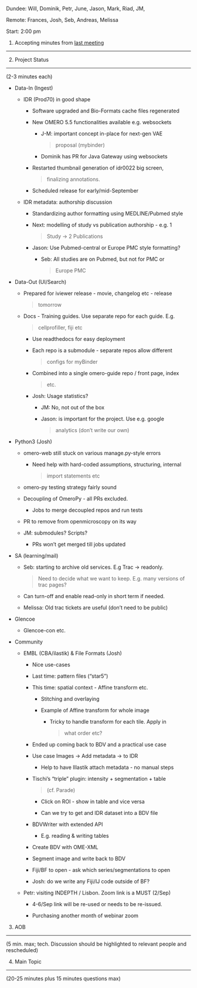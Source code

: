 Dundee: Will, Dominik, Petr, June, Jason, Mark, Riad, JM,

Remote: Frances, Josh, Seb, Andreas, Melissa

Start: 2:00 pm

1. Accepting minutes from [<u>last meeting</u>](https://drive.google.com/open?id=1TndXeC3wQSZVEaB5ZGpEAaPRl1QAufSI)
-------------------------------------------------------------------------------------------------------------------

2. Project Status
-----------------

(2-3 minutes each)

-   Data-In (Ingest)

    -   IDR (Prod70) in good shape

        -   Software upgraded and Bio-Formats cache files regenerated

        -   New OMERO 5.5 functionalities available e.g. websockets

            -   J-M: important concept in-place for next-gen VAE
                > proposal (mybinder)

            -   Dominik has PR for Java Gateway using websockets

        -   Restarted thumbnail generation of idr0022 big screen,
            > finalizing annotations.

        -   Scheduled release for early/mid-September

    -   IDR metadata: authorship discussion

        -   Standardizing author formatting using MEDLINE/Pubmed style

        -   Next: modelling of study vs publication authorship - e.g. 1
            > Study -&gt; 2 Publications

        -   Jason: Use Pubmed-central or Europe PMC style formatting?

            -   Seb: All studies are on Pubmed, but not for PMC or
                > Europe PMC

-   Data-Out (UI/Search)

    -   Prepared for iviewer release - movie, changelog etc - release
        > tomorrow

    -   Docs - Training guides. Use separate repo for each guide. E.g.
        > cellprofiller, fiji etc

        -   Use readthedocs for easy deployment

        -   Each repo is a submodule - separate repos allow different
            > configs for myBinder

        -   Combined into a single omero-guide repo / front page, index
            > etc.

        -   Josh: Usage statistics?

            -   JM: No, not out of the box

            -   Jason: is important for the project. Use e.g. google
                > analytics (don’t write our own)

-   Python3 (Josh)

    -   omero-web still stuck on various manage.py-style errors

        -   Need help with hard-coded assumptions, structuring, internal
            > import statements etc

    -   omero-py testing strategy fairly sound

    -   Decoupling of OmeroPy - all PRs excluded.

        -   Jobs to merge decoupled repos and run tests

    -   PR to remove from openmicroscopy on its way

    -   JM: submodules? Scripts?

        -   PRs won’t get merged till jobs updated

-   SA (learning/mail)

    -   Seb: starting to archive old services. E.g Trac -&gt; readonly.
        > Need to decide what we want to keep. E.g. many versions of
        > trac pages?

    -   Can turn-off and enable read-only in short term if needed.

    -   Melissa: Old trac tickets are useful (don’t need to be public)

-   Glencoe

    -   Glencoe-con etc.

-   Community

    -   EMBL (CBA/ilastik) & File Formats (Josh)

        -   Nice use-cases

        -   Last time: pattern files (“star5”)

        -   This time: spatial context - Affine transform etc.

            -   Stitching and overlaying

            -   Example of Affine transform for whole image

                -   Tricky to handle transform for each tile. Apply in
                    > what order etc?

        -   Ended up coming back to BDV and a practical use case

        -   Use case Images -&gt; Add metadata -&gt; to IDR

            -   Help to have Illastik attach metadata - no manual steps

        -   Tischi’s “triple” plugin: intensity + segmentation + table
            > (cf. Parade)

            -   Click on ROI - show in table and vice versa

            -   Can we try to get and IDR dataset into a BDV file

        -   BDVWriter with extended API

            -   E.g. reading & writing tables

        -   Create BDV with OME-XML

        -   Segment image and write back to BDV

        -   Fiji/BF to open - ask which series/segmentations to open

        -   Josh: do we write any Fiji/IJ code outside of BF?

    -   Petr: visiting INDEPTH / Lisbon. Zoom link is a MUST (2/Sep)

        -   4-6/Sep link will be re-used or needs to be re-issued.

        -   Purchasing another month of webinar zoom

3. AOB
------

(5 min. max; tech. Discussion should be highlighted to relevant people
and rescheduled)

4. Main Topic
-------------

(20-25 minutes plus 15 minutes questions max)
